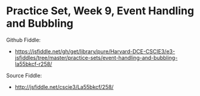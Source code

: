 # Practice Set, Week 9, Event Handling and Bubbling

Github Fiddle:
- https://jsfiddle.net/gh/get/library/pure/Harvard-DCE-CSCIE3/e3-jsfiddles/tree/master/practice-sets/event-handling-and-bubbling-la55bkcf-r258/

Source Fiddle:
- http://jsfiddle.net/cscie3/La55bkcf/258/

